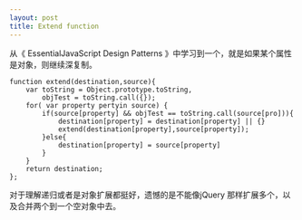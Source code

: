 ```yaml
---
layout: post
title: Extend function
---
```


从《 EssentialJavaScript Design Patterns 》中学习到一个，就是如果某个属性是对象，则继续深复制。
<!-- more -->
```
function extend(destination,source){
    var toString = Object.prototype.toString,
        objTest = toString.call({});
    for( var property pertyin source) {
        if(source[property] && objTest == toString.call(source[pro])){
            destination[property] = destination[property] || {}
            extend(destination[property],source[property]);
        }else{
            destination[property] = source[property]
        }
    }
    return destination;
};

```

对于理解递归或者是对象扩展都挺好，遗憾的是不能像jQuery 那样扩展多个，以及合并两个到一个空对象中去。

